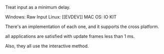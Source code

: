 Treat input as a minimum delay.

Windows: Raw Input
Linux: [[EVDEV]]
MAC OS: IO KIT

There's an implementation of each one, and it supports the cross platform.

all applications are satisfied with update frames less than 1 ms.

Also, they all use the interactive method.



